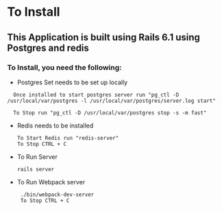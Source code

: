 # To Install

## This Application is built using Rails 6.1 using Postgres and redis

### To Install, you need the following:
* Postgres Set needs to be set up locally
``` 
  Once installed to start postgres server run "pg_ctl -D /usr/local/var/postgres -l /usr/local/var/postgres/server.log start"

  To Stop run "pg_ctl -D /usr/local/var/postgres stop -s -m fast" 
  ```

* Redis needs to be installed
  ```
  To Start Redis run "redis-server"
  To Stop CTRL + C
  ```
* To Run Server
  ```
  rails server
  ```

* To Run Webpack server
  ```
   ./bin/webpack-dev-server
   To Stop CTRL + C
   ```
